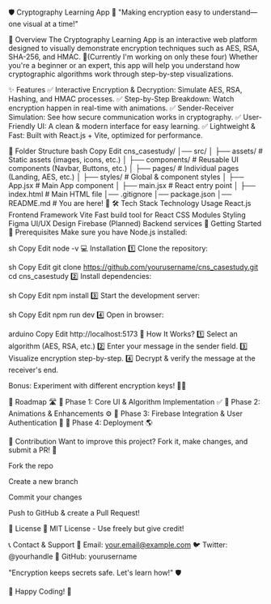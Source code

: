 🛡️ Cryptography Learning App 🔐
"Making encryption easy to understand—one visual at a time!"

📌 Overview
The Cryptography Learning App is an interactive web platform designed to visually demonstrate encryption techniques such as AES, RSA, SHA-256, and HMAC. 🚀(Currently I'm working on only these four)
Whether you're a beginner or an expert, this app will help you understand how cryptographic algorithms work through step-by-step visualizations.

✨ Features
✅ Interactive Encryption & Decryption: Simulate AES, RSA, Hashing, and HMAC processes.
✅ Step-by-Step Breakdown: Watch encryption happen in real-time with animations.
✅ Sender-Receiver Simulation: See how secure communication works in cryptography.
✅ User-Friendly UI: A clean & modern interface for easy learning.
✅ Lightweight & Fast: Built with React.js + Vite, optimized for performance.

📂 Folder Structure
bash
Copy
Edit
cns_casestudy/
│── src/
│   ├── assets/               # Static assets (images, icons, etc.)
│   ├── components/           # Reusable UI components (Navbar, Buttons, etc.)
│   ├── pages/                # Individual pages (Landing, AES, etc.)
│   ├── styles/               # Global & component styles
│   ├── App.jsx               # Main App component
│   ├── main.jsx              # React entry point
│   ├── index.html            # Main HTML file
│── .gitignore
│── package.json
│── README.md                 # You are here! 📌
🛠️ Tech Stack
Technology	Usage
React.js	Frontend Framework
Vite	Fast build tool for React
CSS Modules	Styling
Figma	UI/UX Design
Firebase (Planned)	Backend services
🚀 Getting Started
📌 Prerequisites
Make sure you have Node.js installed:

sh
Copy
Edit
node -v
💻 Installation
1️⃣ Clone the repository:

sh
Copy
Edit
git clone https://github.com/yourusername/cns_casestudy.git
cd cns_casestudy
2️⃣ Install dependencies:

sh
Copy
Edit
npm install
3️⃣ Start the development server:

sh
Copy
Edit
npm run dev
4️⃣ Open in browser:

arduino
Copy
Edit
http://localhost:5173
📖 How It Works?
1️⃣ Select an algorithm (AES, RSA, etc.)
2️⃣ Enter your message in the sender field.
3️⃣ Visualize encryption step-by-step.
4️⃣ Decrypt & verify the message at the receiver's end.

Bonus: Experiment with different encryption keys! 🧑‍💻

🚧 Roadmap 🛣️
📌 Phase 1: Core UI & Algorithm Implementation ✅
📌 Phase 2: Animations & Enhancements ⚙️
📌 Phase 3: Firebase Integration & User Authentication 🔐
📌 Phase 4: Deployment 🌎

🤝 Contribution
Want to improve this project? Fork it, make changes, and submit a PR! 🚀

Fork the repo

Create a new branch

Commit your changes

Push to GitHub & create a Pull Request!

📜 License
📝 MIT License - Use freely but give credit!

📞 Contact & Support
📧 Email: your.email@example.com
🐦 Twitter: @yourhandle
📌 GitHub: yourusername

"Encryption keeps secrets safe. Let's learn how!" 🛡️

🚀 Happy Coding! 🔐